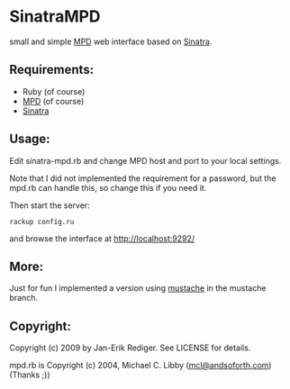 SinatraMPD
==========

small and simple [MPD][] web interface based on [Sinatra].

Requirements:
-------------

* Ruby (of course)
* [MPD][] (of course)
* [Sinatra][gitsinatra]

Usage:
------

Edit sinatra-mpd.rb and change MPD host and port to your local settings.

Note that I did not implemented the requirement for a password, 
but the mpd.rb can handle this, so change this if you need it.

Then start the server:

    rackup config.ru

and browse the interface at [http://localhost:9292/](http://localhost:9292/)

More:
-----

Just for fun I implemented a version using [mustache][] in the mustache branch.

Copyright:
----------

Copyright (c) 2009 by Jan-Erik Rediger. See LICENSE for details.

mpd.rb is Copyright (c) 2004, Michael C. Libby (mcl@andsoforth.com) (Thanks ;))

[MPD]: http://mpd.wikia.com/wiki/Music_Player_Daemon_Wiki
[Sinatra]: http://www.sinatrarb.com/
[gitsinatra]: http://github.com/sinatra/sinatra/
[mustache]: http://github.com/defunkt/mustache/
